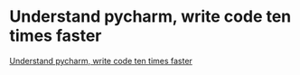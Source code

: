 # Understand pycharm, write code ten times faster
[Understand pycharm, write code ten times faster](https://aiwithcloud.com/2022/09/16/understand_pycharm_write_code_ten_times_faster/)